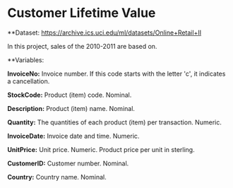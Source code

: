 # Customer Lifetime Value


**Dataset: https://archive.ics.uci.edu/ml/datasets/Online+Retail+II

In this project, sales of the 2010-2011 are based on.

**Variables:

**InvoiceNo:** Invoice number. If this code starts with the letter 'c', it indicates a cancellation.

**StockCode:** Product (item) code. Nominal. 

**Description:** Product (item) name. Nominal.

**Quantity:** The quantities of each product (item) per transaction. Numeric.

**InvoiceDate:** Invoice date and time. Numeric.

**UnitPrice:** Unit price. Numeric. Product price per unit in sterling.

**CustomerID:** Customer number. Nominal.

**Country:** Country name. Nominal.
